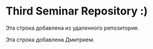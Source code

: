 # Third Seminar Repository :)

Эта строка добавлена из удаленного репозитория.

Эта строка добавлена Дмитрием.
